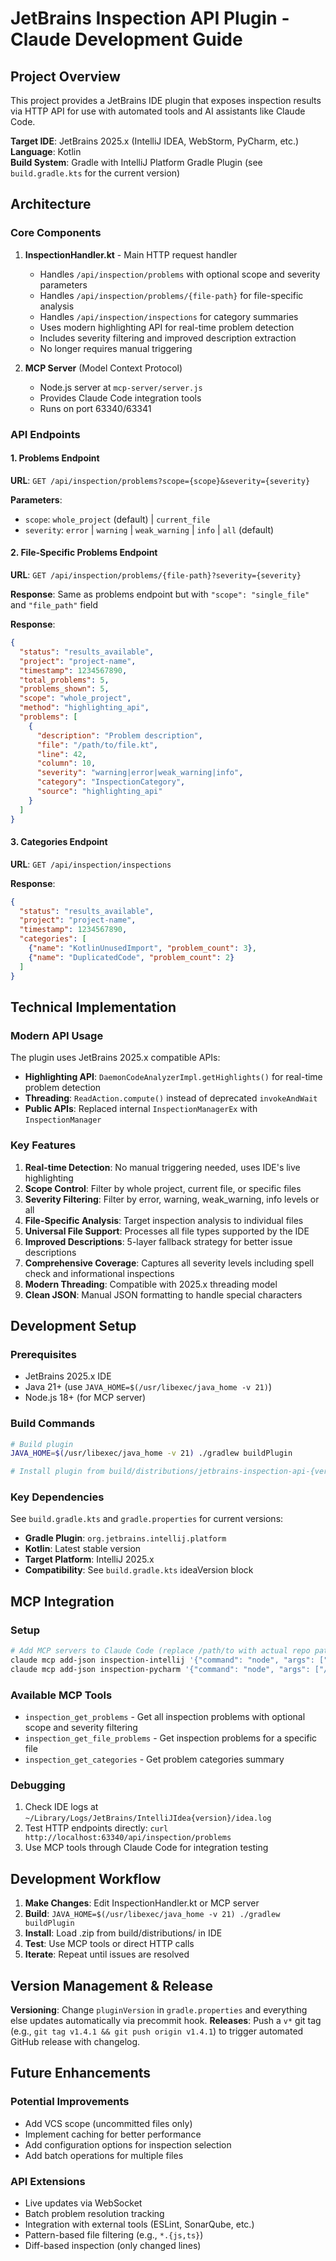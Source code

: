 # JetBrains Inspection API Plugin - Claude Development Guide

## Project Overview

This project provides a JetBrains IDE plugin that exposes inspection results via HTTP API for use with automated tools and AI assistants like Claude Code.

**Target IDE**: JetBrains 2025.x (IntelliJ IDEA, WebStorm, PyCharm, etc.)  
**Language**: Kotlin  
**Build System**: Gradle with IntelliJ Platform Gradle Plugin (see `build.gradle.kts` for the current version)  

## Architecture

### Core Components

1. **InspectionHandler.kt** - Main HTTP request handler
   - Handles `/api/inspection/problems` with optional scope and severity parameters
   - Handles `/api/inspection/problems/{file-path}` for file-specific analysis
   - Handles `/api/inspection/inspections` for category summaries
   - Uses modern highlighting API for real-time problem detection
   - Includes severity filtering and improved description extraction
   - No longer requires manual triggering

2. **MCP Server** (Model Context Protocol)
   - Node.js server at `mcp-server/server.js`
   - Provides Claude Code integration tools
   - Runs on port 63340/63341

### API Endpoints

#### 1. Problems Endpoint
**URL**: `GET /api/inspection/problems?scope={scope}&severity={severity}`

**Parameters**:
- `scope`: `whole_project` (default) | `current_file`
- `severity`: `error` | `warning` | `weak_warning` | `info` | `all` (default)

#### 2. File-Specific Problems Endpoint
**URL**: `GET /api/inspection/problems/{file-path}?severity={severity}`

**Response**: Same as problems endpoint but with `"scope": "single_file"` and `"file_path"` field

**Response**:
```json
{
  "status": "results_available",
  "project": "project-name",
  "timestamp": 1234567890,
  "total_problems": 5,
  "problems_shown": 5,
  "scope": "whole_project",
  "method": "highlighting_api",
  "problems": [
    {
      "description": "Problem description",
      "file": "/path/to/file.kt",
      "line": 42,
      "column": 10,
      "severity": "warning|error|weak_warning|info",
      "category": "InspectionCategory",
      "source": "highlighting_api"
    }
  ]
}
```

#### 3. Categories Endpoint
**URL**: `GET /api/inspection/inspections`

**Response**:
```json
{
  "status": "results_available",
  "project": "project-name", 
  "timestamp": 1234567890,
  "categories": [
    {"name": "KotlinUnusedImport", "problem_count": 3},
    {"name": "DuplicatedCode", "problem_count": 2}
  ]
}
```

## Technical Implementation

### Modern API Usage

The plugin uses JetBrains 2025.x compatible APIs:

- **Highlighting API**: `DaemonCodeAnalyzerImpl.getHighlights()` for real-time problem detection
- **Threading**: `ReadAction.compute()` instead of deprecated `invokeAndWait`
- **Public APIs**: Replaced internal `InspectionManagerEx` with `InspectionManager`

### Key Features

1. **Real-time Detection**: No manual triggering needed, uses IDE's live highlighting
2. **Scope Control**: Filter by whole project, current file, or specific files
3. **Severity Filtering**: Filter by error, warning, weak_warning, info levels or all
4. **File-Specific Analysis**: Target inspection analysis to individual files
5. **Universal File Support**: Processes all file types supported by the IDE
6. **Improved Descriptions**: 5-layer fallback strategy for better issue descriptions
7. **Comprehensive Coverage**: Captures all severity levels including spell check and informational inspections
8. **Modern Threading**: Compatible with 2025.x threading model
9. **Clean JSON**: Manual JSON formatting to handle special characters

## Development Setup

### Prerequisites
- JetBrains 2025.x IDE
- Java 21+ (use `JAVA_HOME=$(/usr/libexec/java_home -v 21)`)
- Node.js 18+ (for MCP server)

### Build Commands
```bash
# Build plugin
JAVA_HOME=$(/usr/libexec/java_home -v 21) ./gradlew buildPlugin

# Install plugin from build/distributions/jetbrains-inspection-api-{version}.zip
```

### Key Dependencies
See `build.gradle.kts` and `gradle.properties` for current versions:
- **Gradle Plugin**: `org.jetbrains.intellij.platform` 
- **Kotlin**: Latest stable version
- **Target Platform**: IntelliJ 2025.x
- **Compatibility**: See `build.gradle.kts` ideaVersion block

## MCP Integration

### Setup
```bash
# Add MCP servers to Claude Code (replace /path/to with actual repo path).
claude mcp add-json inspection-intellij '{"command": "node", "args": ["/path/to/jetbrains-inspection-api/mcp-server/server.js"], "env": {"IDE_PORT": "63340"}}'
claude mcp add-json inspection-pycharm '{"command": "node", "args": ["/path/to/jetbrains-inspection-api/mcp-server/server.js"], "env": {"IDE_PORT": "63341"}}'
```

### Available MCP Tools
- `inspection_get_problems` - Get all inspection problems with optional scope and severity filtering
- `inspection_get_file_problems` - Get inspection problems for a specific file
- `inspection_get_categories` - Get problem categories summary

### Debugging
1. Check IDE logs at `~/Library/Logs/JetBrains/IntelliJIdea{version}/idea.log`
2. Test HTTP endpoints directly: `curl http://localhost:63340/api/inspection/problems`
3. Use MCP tools through Claude Code for integration testing

## Development Workflow

1. **Make Changes**: Edit InspectionHandler.kt or MCP server
2. **Build**: `JAVA_HOME=$(/usr/libexec/java_home -v 21) ./gradlew buildPlugin`
3. **Install**: Load .zip from build/distributions/ in IDE
4. **Test**: Use MCP tools or direct HTTP calls
5. **Iterate**: Repeat until issues are resolved

## Version Management & Release

**Versioning**: Change `pluginVersion` in `gradle.properties` and everything else updates automatically via precommit hook.
**Releases**: Push a `v*` git tag (e.g., `git tag v1.4.1 && git push origin v1.4.1`) to trigger automated GitHub release with changelog.

## Future Enhancements

### Potential Improvements
- Add VCS scope (uncommitted files only)
- Implement caching for better performance
- Add configuration options for inspection selection
- Add batch operations for multiple files

### API Extensions
- Live updates via WebSocket
- Batch problem resolution tracking
- Integration with external tools (ESLint, SonarQube, etc.)
- Pattern-based file filtering (e.g., `*.{js,ts}`)
- Diff-based inspection (only changed lines)
